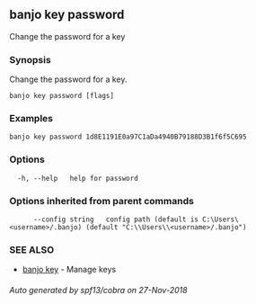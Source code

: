 ## banjo key password

Change the password for a key

### Synopsis

Change the password for a key.

```
banjo key password [flags]
```

### Examples

```
banjo key password 1d8E1191E0a97C1aDa4940B79188D3B1f6f5C695
```

### Options

```
  -h, --help   help for password
```

### Options inherited from parent commands

```
      --config string   config path (default is C:\Users\<username>/.banjo) (default "C:\\Users\\<username>/.banjo")
```

### SEE ALSO

* [banjo key](banjo_key.md)	 - Manage keys

###### Auto generated by spf13/cobra on 27-Nov-2018
